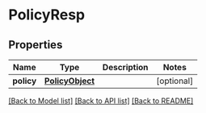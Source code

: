 # PolicyResp

## Properties
Name | Type | Description | Notes
------------ | ------------- | ------------- | -------------
**policy** | [**PolicyObject**](PolicyObject.md) |  | [optional] 

[[Back to Model list]](../README.md#documentation-for-models) [[Back to API list]](../README.md#documentation-for-api-endpoints) [[Back to README]](../README.md)


